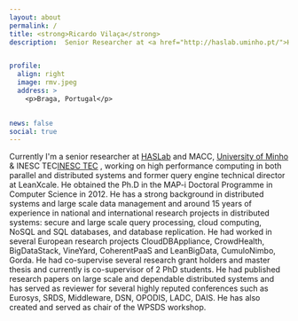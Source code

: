 ```yaml
---
layout: about
permalink: /
title: <strong>Ricardo Vilaça</strong> 
description:  Senior Researcher at <a href="http://haslab.uminho.pt/">HASLab</a>, working on high performance computing in both parallel and distributed systems.


profile:
  align: right
  image: rmv.jpeg
  address: >
    <p>Braga, Portugal</p>
 

news: false
social: true
---
```


Currently I'm a senior researcher at [HASLab](http://haslab.uminho.pt/) and MACC, [University of Minho](https://www.uminho.pt/PT) & INESC TEC[INESC TEC](http://www.inesctec.pt/) , working on high performance computing in both parallel and distributed systems and former query engine technical director at LeanXcale.
He obtained the Ph.D in the MAP-i Doctoral Programme in Computer Science in 2012. He has a strong background in distributed systems and large scale data management and around 15 years of experience in national and international research projects in distributed systems:  secure and large scale query processing, cloud computing, NoSQL and SQL databases, and database replication.
He had worked in several European research projects CloudDBAppliance, CrowdHealth, BigDataStack, VineYard, CoherentPaaS and LeanBigData, CumuloNimbo, Gorda. He had co-supervise several research grant holders and master thesis and currently is co-supervisor of 2 PhD students. He had published research papers on large scale and dependable distributed systems and has served as reviewer for several highly reputed conferences such as Eurosys, SRDS, Middleware, DSN, OPODIS, LADC, DAIS. He has also created and served as chair of the WPSDS workshop.